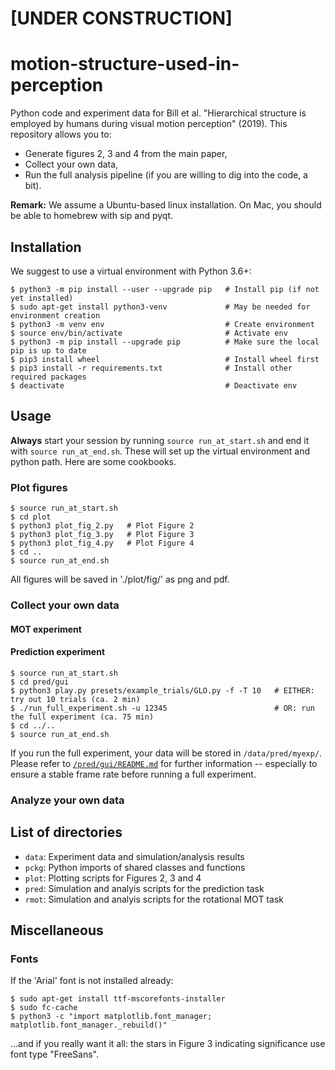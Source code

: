 # [UNDER CONSTRUCTION]

# motion-structure-used-in-perception
Python code and experiment data for Bill et al. "Hierarchical structure is employed by humans during visual motion perception" (2019). This repository allows you to:
* Generate figures 2, 3 and 4 from the main paper,
* Collect your own data,
* Run the full analysis pipeline (if you are willing to dig into the code, a bit).


__Remark:__ We assume a Ubuntu-based linux installation. On Mac, you should be able to homebrew with sip and pyqt.


## Installation

We suggest to use a virtual environment with Python 3.6+:

```
$ python3 -m pip install --user --upgrade pip   # Install pip (if not yet installed)
$ sudo apt-get install python3-venv             # May be needed for environment creation
$ python3 -m venv env                           # Create environment
$ source env/bin/activate                       # Activate env
$ python3 -m pip install --upgrade pip          # Make sure the local pip is up to date
$ pip3 install wheel                            # Install wheel first
$ pip3 install -r requirements.txt              # Install other required packages
$ deactivate                                    # Deactivate env
```

## Usage

__Always__ start your session by running `source run_at_start.sh` and end it with `source run_at_end.sh`. These will set up the virtual environment and python path. Here are some cookbooks.

### Plot figures

```
$ source run_at_start.sh
$ cd plot
$ python3 plot_fig_2.py   # Plot Figure 2
$ python3 plot_fig_3.py   # Plot Figure 3
$ python3 plot_fig_4.py   # Plot Figure 4
$ cd ..
$ source run_at_end.sh
```

All figures will be saved in './plot/fig/' as png and pdf.

### Collect your own data

#### MOT experiment

#### Prediction experiment

```
$ source run_at_start.sh
$ cd pred/gui
$ python3 play.py presets/example_trials/GLO.py -f -T 10   # EITHER: try out 10 trials (ca. 2 min)
$ ./run_full_experiment.sh -u 12345                        # OR: run the full experiment (ca. 75 min)
$ cd ../..
$ source run_at_end.sh
```
If you run the full experiment, your data will be stored in `/data/pred/myexp/`.
Please refer to [`/pred/gui/README.md`](./pred/gui/README.md) for further information -- especially to ensure a stable frame rate before running a full experiment.


### Analyze your own data


## List of directories

* `data`: Experiment data and simulation/analysis results
* `pckg`: Python imports of shared classes and functions
* `plot`: Plotting scripts for Figures 2, 3 and 4
* `pred`: Simulation and analyis scripts for the prediction task
* `rmot`: Simulation and analyis scripts for the rotational MOT task


## Miscellaneous

### Fonts

If the 'Arial' font is not installed already:

```
$ sudo apt-get install ttf-mscorefonts-installer
$ sudo fc-cache
$ python3 -c "import matplotlib.font_manager; matplotlib.font_manager._rebuild()"
```
...and if you really want it all: the stars in Figure 3 indicating significance use font type "FreeSans".

